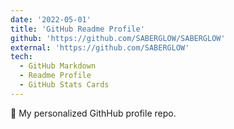 ```yaml
---
date: '2022-05-01'
title: 'GitHub Readme Profile'
github: 'https://github.com/SABERGLOW/SABERGLOW'
external: 'https://github.com/SABERGLOW'
tech:
  - GitHub Markdown
  - Readme Profile
  - GitHub Stats Cards
---
```


🌚 My personalized GithHub profile repo.
